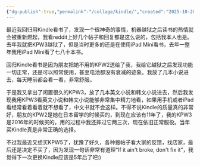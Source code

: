 ```yaml
---
{"dg-publish":true,"permalink":"/collage/kindle/","created":"2025-10-20T20:49:43.844+08:00"}
---
```


最近我回归用Kindle看书了，发现一个很神奇的事情，机器越狱之后读书的热情就会被重新燃起，我看reddit上好几个帖子和回复都是这么说的，包括我本人也是。去年我就把KPW3越狱了，但是当时更多的还是在使用iPad Mini看书，去年一整年我用iPad Mini看了七八十本书。

回归Kindle看书是因为朋友把她不用的KPW2送给了我，我给它越狱之后发现功能一切正常，还是可以照常使用，甚至电池都没有衰减的迹象。我放了几本小说进去，每天睡前都会看一看，非常舒服。

于是我又拿出了闲置很久的KPW3，放了几本英文小说和韩文小说进去，然后我发现我用KPW3看英文小说和韩文小说能够非常集中精力地看，如果用手机或者iPad看经常看着看着就不想看了，中文书就不会这样。不得不说Kindle的质量真的非常好，朋友的KPW2是她在日本留学的时候买的，到现在应该有11年了，我的KPW3是2016年的时候买的，用的过程中我还摔过它两三次，现在依旧正常服役。当年买Kindle真是非常正确的选择。

不过我最近又想买KPW5了，犹豫了好久，各种搜帖子看大家的反馈，找店家，最后还是决定不买了，因为发现一句话非常有道理“If it ain't broke, don't fix it”，我觉得下一次更换Kindle应该是5年后了吧:)